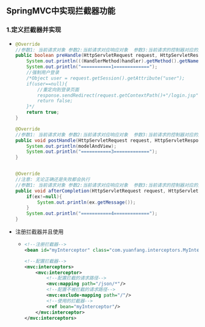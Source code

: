 ## SpringMVC中实现拦截器功能

### 1.定义拦截器并实现

* ```java
  @Override
  //参数1: 当前请求对象 参数2:当前请求对应响应对象  参数3:当前请求的控制器对应的方法对象
  public boolean preHandle(HttpServletRequest request, HttpServletResponse response, Object handler) throws Exception {
      System.out.println(((HandlerMethod)handler).getMethod().getName());
      System.out.println("===========1=============");
      //强制用户登录
      /*Object user = request.getSession().getAttribute("user");
      if(user==null){
          //重定向到登录页面
          response.sendRedirect(request.getContextPath()+"/login.jsp");
          return false;
      }*/
      return true;
  }
  
  @Override
  //参数1: 当前请求对象 参数2:当前请求对应响应对象  参数3:当前请求的控制器对应的方法对象 参数4: 当前请求控制器方法返回值 = 当前请求控制器方法返回的modelandview对象 modelandview 模型和试图
  public void postHandle(HttpServletRequest request, HttpServletResponse response, Object handler, ModelAndView modelAndView) throws Exception {
      System.out.println(modelAndView);
      System.out.println("===========3=============");
  }
  
  
  @Override
  //注意: 无论正确还是失败都会执行
  //参数1: 当前请求对象 参数2:当前请求对应响应对象  参数3:当前请求的控制器对应的方法对象  参数4: 请求过程中出现异常时异常对象
  public void afterCompletion(HttpServletRequest request, HttpServletResponse response, Object handler, Exception ex) throws Exception {
      if(ex!=null){
          System.out.println(ex.getMessage());
      }
      System.out.println("===========4=============");
  }
  ```

* 注册拦截器并且使用

  * ```xml
    <!--注册拦截器-->
    <bean id="myInterceptor" class="com.yuanfang.interceptors.MyInterceptor"/>
    
    <!--配置拦截器-->
    <mvc:interceptors>
        <mvc:interceptor>
            <!--配置拦截的请求路径-->
            <mvc:mapping path="/json/*"/>
            <!--配置不被拦截的请求路径-->
            <mvc:exclude-mapping path="/"/>
            <!--使用的拦截器-->
            <ref bean="myInterceptor"/>
        </mvc:interceptor>
    </mvc:interceptors>
    ```